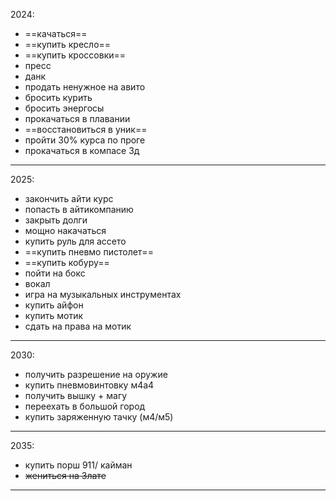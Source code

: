2024:
 - ==качаться==
 - ==купить кресло==
 - ==купить кроссовки==
 - пресс
 - данк
 - продать ненужное на авито
 - бросить курить
 - бросить энергосы
 - прокачаться в плавании
 - ==восстановиться в уник==
 - пройти 30% курса по проге
 - прокачаться в компасе 3д
 ---
2025:
- закончить айти курс
- попасть в айтикомпанию
- закрыть долги
- мощно накачаться
- купить руль для ассето
- ==купить пневмо пистолет==
- ==купить кобуру==
- пойти на бокс
- вокал
- игра на музыкальных инструментах
- купить айфон
- купить мотик
-  сдать на права на мотик
---
2030:
- получить разрешение на оружие
- купить пневмовинтовку м4а4
- получить вышку + магу
- переехать в большой город
- купить заряженную тачку (м4/м5)
---
2035:
- купить порш 911/ кайман
- ~~жениться на Злате~~
---
